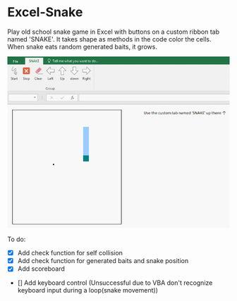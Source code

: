 # Excel-Snake


Play old school snake game in Excel with buttons on a custom ribbon tab named 'SNAKE'. It takes shape as methods in the code color the cells. When snake eats random generated baits, it grows.


![](/excel-snake.gif)


To do:
- [x] Add check function for self collision
- [x] Add check function for generated baits and snake position
- [x] Add scoreboard
- [] Add keyboard control (Unsuccessful due to VBA don't recognize keyboard input during a loop(snake movement))
